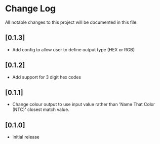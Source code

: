 # Change Log
All notable changes to this project will be documented in this file.

## [0.1.3]
- Add config to allow user to define output type (HEX or RGB)

## [0.1.2]
- Add support for 3 digit hex codes

## [0.1.1]
- Change colour output to use input value rather than 'Name That Color (NTC)' closest match value.

## [0.1.0]
- Initial release

